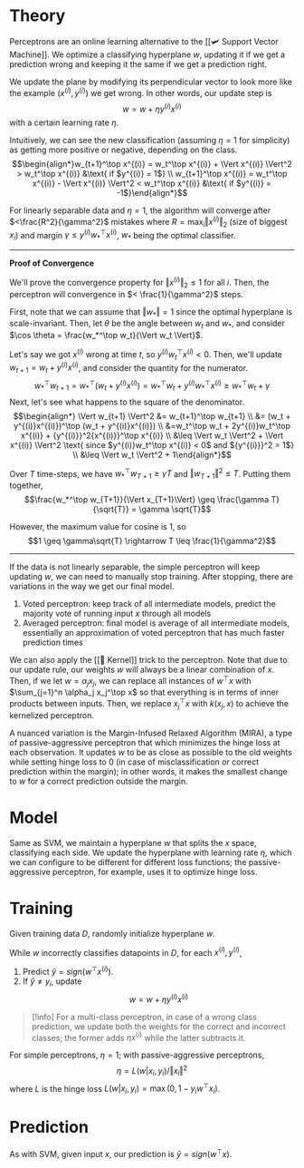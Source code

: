 # Theory
Perceptrons are an online learning alternative to the [[🛩️ Support Vector Machine]]. We optimize a classifying hyperplane $w$, updating it if we get a prediction wrong and keeping it the same if we get a prediction right.

We update the plane by modifying its perpendicular vector to look more like the example $(x^{(i)}, y^{(i)})$ we get wrong. In other words, our update step is $$w = w + \eta y^{(i)}x^{(i)}$$with a certain learning rate $\eta$.

Intuitively, we can see the new classification (assuming $\eta = 1$ for simplicity) as getting more positive or negative, depending on the class. $$\begin{align*}w_{t+1}^\top x^{(i)} = w_t^\top x^{(i)} + \Vert x^{(i)} \Vert^2 > w_t^\top x^{(i)} &\text{ if $y^{(i)} = 1$} \\ w_{t+1}^\top x^{(i)} = w_t^\top x^{(i)} - \Vert x^{(i)} \Vert^2 < w_t^\top x^{(i)} &\text{ if $y^{(i)} = -1$}\end{align*}$$

For linearly separable data and $\eta = 1$, the algorithm will converge after $<\frac{R^2}{\gamma^2}$ mistakes where $R = \max_i \Vert x^{(i)}\Vert_2$ (size of biggest $x_i$) and margin $\gamma \leq y^{(i)}w_*^\top x^{(i)}$, $w_*$ being the optimal classifier.

---
**Proof of Convergence**

We'll prove the convergence property for $\Vert x^{(i)} \Vert_2 \leq 1$ for all $i$. Then, the perceptron will convergence in $< \frac{1}{\gamma^2}$ steps.

First, note that we can assume that $\Vert w_* \Vert = 1$ since the optimal hyperplane is scale-invariant. Then, let $\theta$ be the angle between $w_t$ and $w_*$, and consider $\cos \theta = \frac{w_*^\top w_t}{\Vert w_t \Vert}$.

Let's say we got $x^{(i)}$ wrong at time $t$, so $y^{(i)}w_t^\top x^{(i)} < 0$. Then, we'll update $w_{t+1} = w_t + y^{(i)}x^{(i)}$, and consider the quantity for the numerator. $$w_*^\top w_{t+1} = w_*^\top (w_t + y^{(i)}x^{(i)}) = w_*^\top w_t + y^{(i)}w_*^\top x^{(i)} \geq w_*^\top w_t + \gamma$$
Next, let's see what happens to the square of the denominator. $$\begin{align*} \Vert w_{t+1} \Vert^2 &= w_{t+1}^\top w_{t+1} \\ &= (w_t + y^{(i)}x^{(i)})^\top (w_t + y^{(i)}x^{(i)}) \\ &=w_t^\top w_t + 2y^{(i)}w_t^\top x^{(i)} + {y^{(i)}}^2{x^{(i)}}^\top x^{(i)} \\ &\leq \Vert w_t \Vert^2 + \Vert x^{(i)} \Vert^2 \text{ since $y^{(i)}w_t^\top x^{(i)} < 0$ and ${y^{(i)}}^2 = 1$} \\ &\leq \Vert w_t \Vert^2 + 1\end{align*}$$

Over $T$ time-steps, we have $w_*^\top w_{T+1} \geq \gamma T$ and $\Vert w_{T+1} \Vert^2 \leq T$. Putting them together, $$\frac{w_*^\top w_{T+1}}{\Vert x_{T+1}\Vert} \geq \frac{\gamma T}{\sqrt{T}} = \gamma \sqrt{T}$$

However, the maximum value for cosine is $1$, so $$1 \geq \gamma\sqrt{T} \rightarrow T \leq \frac{1}{\gamma^2}$$

---

If the data is not linearly separable, the simple perceptron will keep updating $w$, we can need to manually stop training. After stopping, there are variations in the way we get our final model.
1. Voted perceptron: keep track of all intermediate models, predict the majority vote of running input $x$ through all models
2. Averaged perceptron: final model is average of all intermediate models, essentially an approximation of voted perceptron that has much faster prediction times

We can also apply the [[🍿 Kernel]] trick to the perceptron. Note that due to our update rule, our weights $w$ will always be a linear combination of $x$. Then, if we let $w = \alpha_jx_j$, we can replace all instances of $w^\top x$ with $\sum_{j=1}^n \alpha_j x_j^\top x$ so that everything is in terms of inner products between inputs. Then, we replace $x_j^\top x$ with $k(x_j, x)$ to achieve the kernelized perceptron.

A nuanced variation is the Margin-Infused Relaxed Algorithm (MIRA), a type of passive-aggressive perceptron that which minimizes the hinge loss at each observation. It updates $w$ to be as close as possible to the old weights while setting hinge loss to $0$ (in case of misclassification or correct prediction within the margin); in other words, it makes the smallest change to $w$ for a correct prediction outside the margin.

# Model
Same as SVM, we maintain a hyperplane $w$ that splits the $x$ space, classifying each side. We update the hyperplane with learning rate $\eta$, which we can configure to be different for different loss functions; the passive-aggressive perceptron, for example, uses it to optimize hinge loss.

# Training
Given training data $D$, randomly initialize hyperplane $w$.

While $w$ incorrectly classifies datapoints in $D$, for each $x^{(i)}, y^{(i)}$,
1. Predict $\hat{y} = sign(w^\top x^{(i)})$.
2. If $\hat{y} \neq y_i$, update $$w = w + \eta y^{(i)}x^{(i)}$$

> [!info]
> For a multi-class perceptron, in case of a wrong class prediction, we update both the weights for the correct and incorrect classes; the former adds $\eta x^{(i)}$ while the latter subtracts it.

For simple perceptrons, $\eta = 1$; with passive-aggressive perceptrons, $$\eta = L(w \vert x_i, y_i) / \Vert x_i\Vert^2$$where $L$ is the hinge loss $L(w \vert x_i, y_i) = \max(0, 1 - y_iw^\top x_i)$.

# Prediction
As with SVM, given input $x$, our prediction is $\hat{y} = sign(w^\top x)$.